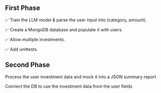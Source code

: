 ## First Phase

✅ Train the LLM model & parse the user input into (category, amount). 

✅ Create a MongoDB database and populate it with users.

✅ Allow multiple investments.

✅ Add unittests.

## Second Phase

Process the user investment data and mock it into a JSON summary report

Connect the DB to use the investment data from the user fields 

